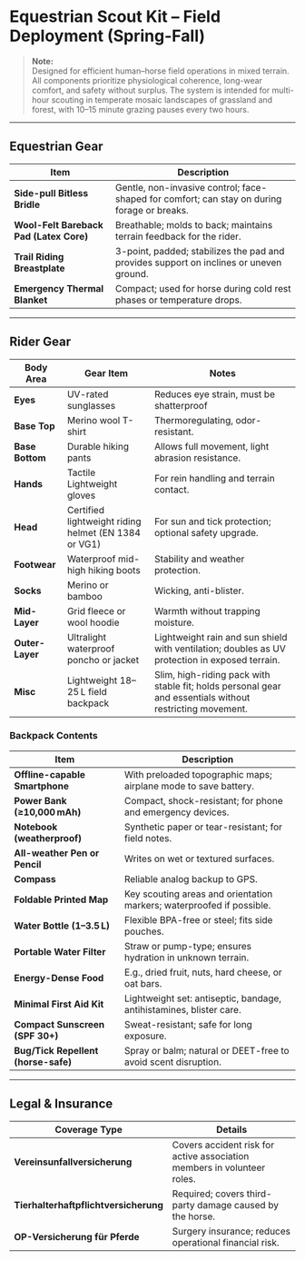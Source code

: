 # Equestrian Scout Kit – Field Deployment (Spring-Fall)

> **Note:**  
> Designed for efficient human–horse field operations in mixed terrain. All components prioritize physiological coherence, long-wear comfort, and safety without surplus. The system is intended for multi-hour scouting in temperate mosaic landscapes of grassland and forest, with 10–15 minute grazing pauses every two hours.

---

## Equestrian Gear

| Item                              | Description |
|-----------------------------------|-------------|
| **Side-pull Bitless Bridle**      | Gentle, non-invasive control; face-shaped for comfort; can stay on during forage or breaks. |
| **Wool-Felt Bareback Pad (Latex Core)** | Breathable; molds to back; maintains terrain feedback for the rider. |
| **Trail Riding Breastplate**      | 3-point, padded; stabilizes the pad and provides support on inclines or uneven ground. |
| **Emergency Thermal Blanket**     | Compact; used for horse during cold rest phases or temperature drops. |

---

## Rider Gear

| Body Area     | Gear Item                                 | Notes |
|---------------|-------------------------------------------|-------|
| **Eyes**      | UV-rated sunglasses                       | Reduces eye strain, must be shatterproof |
| **Base Top**  | Merino wool T-shirt                       | Thermoregulating, odor-resistant. |
| **Base Bottom** | Durable hiking pants                    | Allows full movement, light abrasion resistance. |
| **Hands**     | Tactile Lightweight gloves                        | For rein handling and terrain contact. |
| **Head**      | Certified lightweight riding helmet (EN 1384 or VG1)  | For sun and tick protection; optional safety upgrade. |
| **Footwear**  | Waterproof mid-high hiking boots          | Stability and weather protection. |
| **Socks**     | Merino or bamboo                          | Wicking, anti-blister. |
| **Mid-Layer** | Grid fleece or wool hoodie                | Warmth without trapping moisture. |
| **Outer-Layer** | Ultralight waterproof poncho or jacket  | Lightweight rain and sun shield with ventilation; doubles as UV protection in exposed terrain. |
| **Misc** | Lightweight 18–25 L field backpack | Slim, high-riding pack with stable fit; holds personal gear and essentials without restricting movement. |

### Backpack Contents

| Item                            | Description |
|---------------------------------|-------------|
| **Offline-capable Smartphone**  | With preloaded topographic maps; airplane mode to save battery. |
| **Power Bank (≥10,000 mAh)**    | Compact, shock-resistant; for phone and emergency devices. |
| **Notebook (weatherproof)**     | Synthetic paper or tear-resistant; for field notes. |
| **All-weather Pen or Pencil**   | Writes on wet or textured surfaces. |
| **Compass**                     | Reliable analog backup to GPS. |
| **Foldable Printed Map**        | Key scouting areas and orientation markers; waterproofed if possible. |
| **Water Bottle (1–3.5 L)** | Flexible BPA-free or steel; fits side pouches. |
| **Portable Water Filter**       | Straw or pump-type; ensures hydration in unknown terrain. |
| **Energy-Dense Food**           | E.g., dried fruit, nuts, hard cheese, or oat bars. |
| **Minimal First Aid Kit**       | Lightweight set: antiseptic, bandage, antihistamines, blister care. |
| **Compact Sunscreen (SPF 30+)** | Sweat-resistant; safe for long exposure. |
| **Bug/Tick Repellent (horse-safe)** | Spray or balm; natural or DEET-free to avoid scent disruption. |


---

## Legal & Insurance

| Coverage Type                          | Details |
|----------------------------------------|---------|
| **Vereinsunfallversicherung**          | Covers accident risk for active association members in volunteer roles. |
| **Tierhalterhaftpflichtversicherung**  | Required; covers third-party damage caused by the horse. |
| **OP-Versicherung für Pferde**         | Surgery insurance; reduces operational financial risk. |
